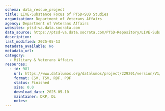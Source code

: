 ```yaml
---
schema: data_rescue_project 
title: LIVE-Substance Focus of PTSD+SUD Studies
organization: Department of Veterans Affairs
agency: Department of Veterans Affairs
websites: ptsd-va.data.socrata.com
data_source: https://ptsd-va.data.socrata.com/PTSD-Repository/LIVE-Substance-Focus-of-PTSD-SUD-Studies/aeui-nszr
description: 
last_modified: 2025-05-13
metadata_available: No
metadata_url: 
category:
  - Military & Veterans Affairs 
resources:
  - id: 981
    url: https://www.datalumos.org/datalumos/project/229201/version/V1/view
    format: CSV, TSV, RDF, PDF
    status: Finished
    size: 0.0
    download_date: 2025-05-10
    maintainer: DRP, DL
    notes: 
---
```

